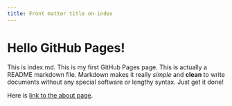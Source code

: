 ```yaml
---
title: Front matter title on index
---
```


# Hello GitHub Pages!

This is index.md. This is my first GitHub Pages page. This is actually a README markdown file. Markdown makes it really *simple* and __clean__ to write documents without any special software or lengthy syntax. Just get it done!

Here is [link to the about page](about.md).
